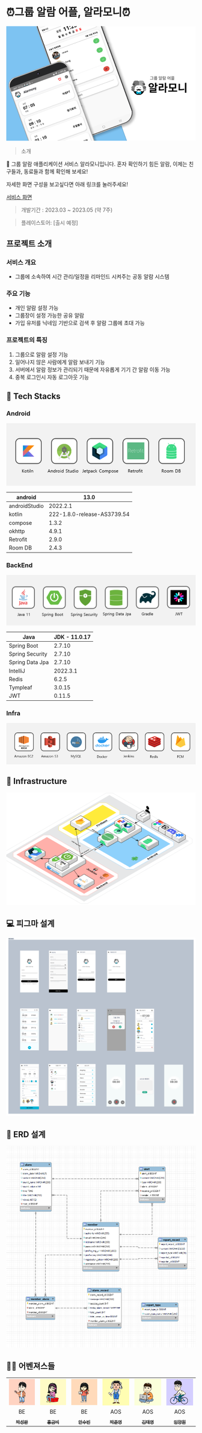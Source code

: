 # ⏰그룹 알람 어플, 알라모니⏰

<img src='image/banner.png'> 

> 소개
> 

<aside>
📢 그룹 알람 애플리케이션 서비스 알라모니입니다.
혼자 확인하기 힘든 알람, 이제는 친구들과, 동료들과 함께 확인해 보세요!

</aside>

 자세한 화면 구성을 보고싶다면 아래 링크를 눌러주세요!

[서비스 화면](https://www.notion.so/6d8d844279074b61b9babec3e4a72b85)

> 개발기간 : 2023.03 ~ 2023.05 (약 7주)
> 

> 플레이스토어: [출시 예정]
> 

## 프로젝트 소개

### 서비스 개요

- 그룹에 소속하여 시간 관리/일정을 리마인드 시켜주는 공동 알람 시스템

### 주요 기능

- 개인 알람 설정 가능
- 그룹장이 설정 가능한 공유 알람
- 가입 유저를 닉네임 기반으로 검색 후 알람 그룹에 초대 가능



### 프로젝트의 특징

1. 그룹으로 알람 설정 기능
2. 일어나지 않은 사람에게 알람 보내기 기능
3. 서버에서 알람 정보가 관리되기 때문에 자유롭게 기기 간 알람 이동 가능
4. 중복 로그인시 자동 로그아웃 기능

## 🔧 **Tech Stacks**


### Android

<img src='image/android.png'> 

| android | 13.0 |
| --- | --- |
| androidStudio | 2022.2.1 |
| kotlin | 222-1.8.0-release-AS3739.54 |
| compose | 1.3.2 |
| okhttp | 4.9.1 |
| Retrofit | 2.9.0 |
| Room DB | 2.4.3 |

### BackEnd

<img src='image/backend.png'> 

| Java | JDK - 11.0.17 |
| --- | --- |
| Spring Boot | 2.7.10 |
| Spring Security | 2.7.10 |
| Spring Data Jpa | 2.7.10 |
| IntelliJ | 2022.3.1 |
| Redis | 6.2.5 |
| Tympleaf | 3.0.15 |
| JWT | 0.11.5 |

### Infra

<img src='image/infra.png'> 



## 📐 **Infrastructure**

<img src='image/architecture.png'> 


## 💻 피그마 설계

<img src='image/figma.png'> 


## 🔎 ERD 설계

<img src='image/erd.png'> 

<br>

## 🦸‍♂️ 어벤져스들

<table>
 <tr>
    <td align="center"><a href="https://github.com/swany0509"><img src="image/박성완.png" width="80px;" alt=""></td>
    <td align="center"><a href="https://github.com/GeumBi-Hong"><img src="image/홍금비.png" width="80px;" alt=""></td>
    <td align="center"><a href="https://github.com/subinan"><img src="image/안수빈.png" width="80px;" alt=""></td>
    <td align="center"><a href="https://github.com/GonJelly"><img src="image/박준영.png" width="80px;" alt=""></td>
    <td align="center"><a href="https://github.com/tayo5712"><img src="image/김태영.png" width="80px;" alt=""></td>
    <td align="center"><a href="https://github.com/LymW328"><img src="image/임양원.png" width="80px;" alt=""></td>
  </tr>
  <tr>
    <td align="center">BE</td>
    <td align="center">BE</td>
    <td align="center">BE</td>
    <td align="center">AOS</td>
    <td align="center">AOS</td>
    <td align="center">AOS</td>
  </tr>
     <tr>
    <td align="center"><a href="https://github.com/swany0509"><sub><b>박성완</b></td>
    <td align="center"><a href="https://github.com/GeumBi-Hong"><sub><b>홍금비</b></td>
    <td align="center"><a href="https://github.com/subinan"><sub><b>안수빈</b></td>
    <td align="center"><a href="https://github.com/GonJelly"><sub><b>박준영</b></td>
    <td align="center"><a href="https://github.com/tayo5712"><sub><b>김태영</b></td>
    <td align="center"><a href="https://github.com/LymW328"><sub><b>임양원</b></td>
  </tr>

</table>